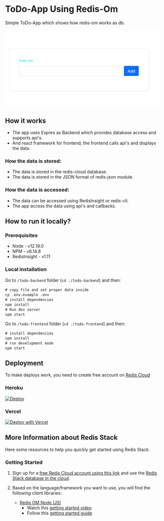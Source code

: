 # ToDo-App Using Redis-Om

Simple ToDo-App which shows how redis-om  works as db.

![screenshots](todo-frontend/public/images/Screenshot%202022-08-28%20154844.jpg)

## How it works

* The app uses Expres as Backend which provides database access and supports api's.
* And react framework for frontend; the frontend calls api's and displays the data. 
### How the data is stored:

* The data is stored in the redis-cloud database.
* The data is stored in the JSON format of redis-json module.

### How the data is accessed:

* The data can be accessed using RedisInsight or redis-cli.
* The app access the data using api's and callbacks.

## How to run it locally?


### Prerequisites


- Node - v12.19.0
- NPM - v6.14.8
- RedisInsight - v1.11

### Local installation


Go to `/todo-backend` folder (`cd ./todo-backend`) and then:

```
# copy file and set proper data inside
cp .env.example .env
# install dependencies
npm install
# Run dev server
npm start
```

Go to `/todo-frontend` folder (`cd ./todo-frontend`) and then:

```
# install dependencies
npm install
# run development mode
npm start
```


## Deployment

To make deploys work, you need to create free account on [Redis Cloud](https://redis.info/try-free-dev-to)

### Heroku

[![Deploy](https://www.herokucdn.com/deploy/button.svg)](https://todo-redis.herokuapp.com/)

### Vercel

[![Deploy with Vercel](https://vercel.com/button)](https://to-do-using-redis-67quhj4m9-201b153.vercel.app/)
## More Information about Redis Stack

Here some resources to help you quickly get started using Redis Stack. 
### Getting Started

1. Sign up for a [free Redis Cloud account using this link](https://redis.info/try-free-dev-to) and use the [Redis Stack database in the cloud](https://developer.redis.com/create/rediscloud).
1. Based on the language/framework you want to use, you will find the following client libraries:
   
    - [Redis OM Node (JS)](https://github.com/redis/redis-om-node)
        - Watch this [getting started video](https://www.youtube.com/watch?v=KUfufrwpBkM)
        - Follow this [getting started guide](https://redis.io/docs/stack/get-started/tutorials/stack-node/)

